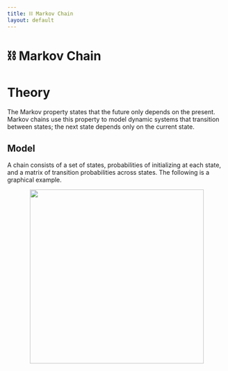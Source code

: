 ```yaml
---
title: ⛓️ Markov Chain
layout: default
---
```


# ⛓️ Markov Chain

# Theory
The Markov property states that the future only depends on the present. Markov chains use this property to model dynamic systems that transition between states; the next state depends only on the current state.

## Model
A chain consists of a set of states, probabilities of initializing at each state, and a matrix of transition probabilities across states. The following is a graphical example.

<div style="text-align:center">
<img src="{{ site.url }}{{ site.baseurl }}/notes/Attachments/20230101134733.png?raw=true" width="400"/>
</div>